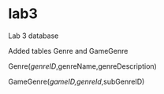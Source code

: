 # lab3
Lab 3 database

Added tables Genre and GameGenre

Genre(<i>genreID</i>,genreName,genreDescription)

GameGenre(<i>gameID,genreId</i>,subGenreID)
